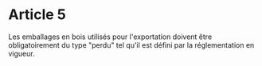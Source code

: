 # Article 5

Les emballages en bois utilisés pour l'exportation doivent être obligatoirement du type "perdu" tel qu'il est défini par la réglementation en vigueur.
